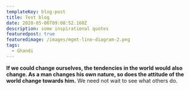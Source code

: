 ```yaml
---
templateKey: blog-post
title: Test blog
date: 2020-05-06T09:08:52.160Z
description: some inspirational quotes
featuredpost: true
featuredimage: /images/mgmt-line-diagram-2.png
tags:
  - Ghandi
---
```

**If we could change ourselves, the tendencies in the world would also change. As a man changes his own nature, so does the attitude of the world change towards him.** We need not wait to see what others do.